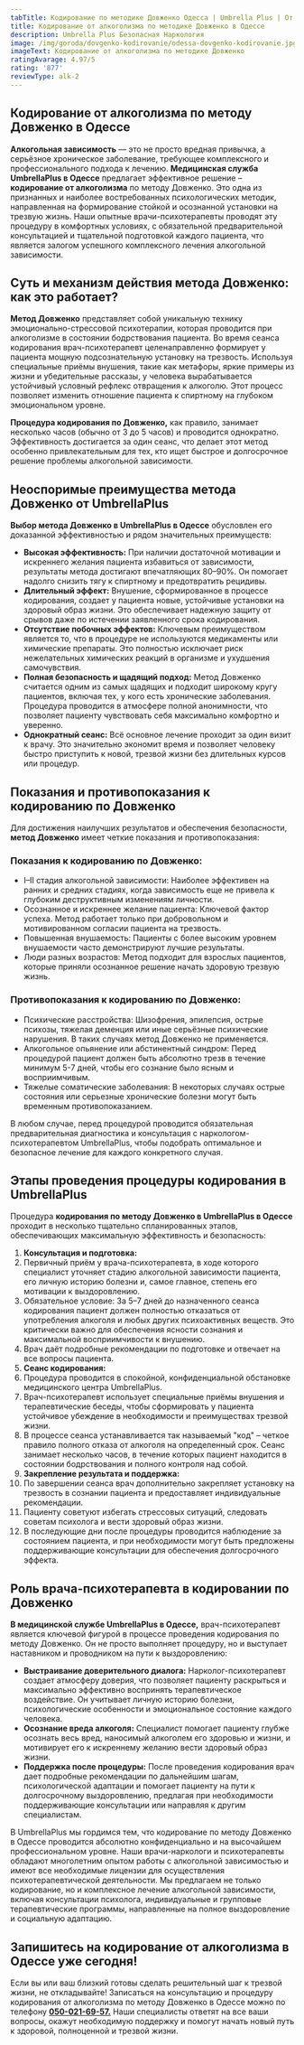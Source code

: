 ```yaml
---
tabTitle: Кодирование по методике Довженко Одесса | Umbrella Plus | От 1399 грн
title: Кодирование от алкоголизма по методике Довженко в Одессе
description: Umbrella Plus Безопасная Наркология
image: /img/goroda/dovgenko-kodirovanie/odessa-dovgenko-kodirovanie.jpg
imageText: Кодирование от алкоголизма по методике Довженко
ratingAvarage: 4.97/5
rating: '877'
reviewType: alk-2
---
```


## Кодирование от алкоголизма по методу Довженко в Одессе

**Алкогольная зависимость** — это не просто вредная привычка, а серьёзное хроническое заболевание, требующее комплексного и профессионального подхода к лечению. **Медицинская служба UmbrellaPlus в Одессе** предлагает эффективное решение – **кодирование от алкоголизма** по методу Довженко. Это одна из признанных и наиболее востребованных психологических методик, направленная на формирование стойкой и осознанной установки на трезвую жизнь. Наши опытные врачи-психотерапевты проводят эту процедуру в комфортных условиях, с обязательной предварительной консультацией и тщательной подготовкой каждого пациента, что является залогом успешного комплексного лечения алкогольной зависимости.

## Суть и механизм действия метода Довженко: как это работает?

**Метод Довженко** представляет собой уникальную технику эмоционально-стрессовой психотерапии, которая проводится при алкоголизме в состоянии бодрствования пациента. Во время сеанса кодирования врач-психотерапевт целенаправленно формирует у пациента мощную подсознательную установку на трезвость. Используя специальные приёмы внушения, такие как метафоры, яркие примеры из жизни и убедительные рассказы, у человека вырабатывается устойчивый условный рефлекс отвращения к алкоголю. Этот процесс позволяет изменить отношение пациента к спиртному на глубоком эмоциональном уровне.

**Процедура кодирования по Довженко,** как правило, занимает несколько часов (обычно от 3 до 5 часов) и проводится однократно. Эффективность достигается за один сеанс, что делает этот метод особенно привлекательным для тех, кто ищет быстрое и долгосрочное решение проблемы алкогольной зависимости.

## Неоспоримые преимущества метода Довженко от UmbrellaPlus

**Выбор метода Довженко в UmbrellaPlus в Одессе** обусловлен его доказанной эффективностью и рядом значительных преимуществ:

* **Высокая эффективность:** При наличии достаточной мотивации и искреннего желания пациента избавиться от зависимости, результаты метода достигают впечатляющих 80–90%. Он помогает надолго снизить тягу к спиртному и предотвратить рецидивы.
* **Длительный эффект:** Внушение, сформированное в процессе кодирования, создает у пациента новые, устойчивые установки на здоровый образ жизни. Это обеспечивает надежную защиту от срывов даже по истечении заявленного срока кодирования.
* **Отсутствие побочных эффектов:** Ключевым преимуществом является то, что в процедуре не используются медикаменты или химические препараты. Это полностью исключает риск нежелательных химических реакций в организме и ухудшения самочувствия.
* **Полная безопасность и щадящий подход:** Метод Довженко считается одним из самых щадящих и подходит широкому кругу пациентов, включая тех, у кого есть хронические заболевания. Процедура проводится в атмосфере полной анонимности, что позволяет пациенту чувствовать себя максимально комфортно и уверенно.
* **Однократный сеанс:** Всё основное лечение проходит за один визит к врачу. Это значительно экономит время и позволяет человеку быстро приступить к новой, трезвой жизни без длительных курсов или процедур.

## Показания и противопоказания к кодированию по Довженко

Для достижения наилучших результатов и обеспечения безопасности, **метод Довженко** имеет четкие показания и противопоказания:

### Показания к кодированию по Довженко:

* I–II стадия алкогольной зависимости: Наиболее эффективен на ранних и средних стадиях, когда зависимость еще не привела к глубоким деструктивным изменениям личности.
* Осознанное и искреннее желание пациента: Ключевой фактор успеха. Метод работает только при добровольном и мотивированном согласии пациента на трезвость.
* Повышенная внушаемость: Пациенты с более высоким уровнем внушаемости часто демонстрируют лучшие результаты.
* Люди разных возрастов: Метод подходит для взрослых пациентов, которые приняли осознанное решение начать здоровую трезвую жизнь.

### Противопоказания к кодированию по Довженко:

* Психические расстройства: Шизофрения, эпилепсия, острые психозы, тяжелая деменция или иные серьёзные психические нарушения. В таких случаях метод Довженко не применяется.
* Алкогольное опьянение или абстинентный синдром: Перед процедурой пациент должен быть абсолютно трезв в течение минимум 5-7 дней, чтобы его сознание было ясным и восприимчивым.
* Тяжелые соматические заболевания: В некоторых случаях острые состояния или серьезные хронические болезни могут быть временным противопоказанием.

В любом случае, перед процедурой проводится обязательная предварительная диагностика и консультация с наркологом-психотерапевтом UmbrellaPlus, чтобы подобрать оптимальное и безопасное лечение для каждого конкретного случая.

## Этапы проведения процедуры кодирования в UmbrellaPlus

Процедура **кодирования по методу Довженко в UmbrellaPlus в Одессе** проходит в несколько тщательно спланированных этапов, обеспечивающих максимальную эффективность и безопасность:

1. **Консультация и подготовка:**
2. Первичный приём у врача-психотерапевта, в ходе которого специалист уточняет стадию алкогольной зависимости пациента, его личную историю болезни и, самое главное, степень его мотивации к выздоровлению.
3. Обязательное условие: За 5–7 дней до назначенного сеанса кодирования пациент должен полностью отказаться от употребления алкоголя и любых других психоактивных веществ. Это критически важно для обеспечения ясности сознания и максимальной восприимчивости к внушению.
4. Врач даёт подробные рекомендации по подготовке и отвечает на все вопросы пациента.
5. **Сеанс кодирования:**
6. Процедура проводится в спокойной, конфиденциальной обстановке медицинского центра UmbrellaPlus.
7. Врач-психотерапевт использует специальные приёмы внушения и терапевтические беседы, чтобы сформировать у пациента устойчивое убеждение в необходимости и преимуществах трезвой жизни.
8. В процессе сеанса устанавливается так называемый "код" – четкое правило полного отказа от алкоголя на определенный срок. Сеанс занимает несколько часов, в течение которых пациент находится в состоянии бодрствования и полного контроля над собой.
9. **Закрепление результата и поддержка:**
10. По завершении сеанса врач дополнительно закрепляет установку на трезвость в сознании пациента и предоставляет индивидуальные рекомендации.
11. Пациенту советуют избегать стрессовых ситуаций, следовать советам психолога и вести здоровый образ жизни.
12. В последующие дни после процедуры проводится наблюдение за состоянием пациента, и при необходимости могут быть предложены поддерживающие консультации для обеспечения долгосрочного эффекта.

## Роль врача-психотерапевта в кодировании по Довженко

**В медицинской службе UmbrellaPlus в Одессе,** врач-психотерапевт является ключевой фигурой в процессе проведения кодирования по методу Довженко. Он не просто выполняет процедуру, но и выступает наставником и проводником на пути к выздоровлению:

* **Выстраивание доверительного диалога:** Нарколог-психотерапевт создает атмосферу доверия, что позволяет пациенту раскрыться и максимально эффективно воспринять терапевтическое воздействие. Он учитывает личную историю болезни, психологические особенности и эмоциональное состояние каждого человека.
* **Осознание вреда алкоголя:** Специалист помогает пациенту глубже осознать весь вред, наносимый алкоголем его здоровью и жизни, и мотивирует его к искреннему желанию вести здоровый образ жизни.
* **Поддержка после процедуры:** После проведения кодирования врач дает подробные рекомендации по дальнейшим шагам, психологической адаптации и помогает пациенту на пути к долгосрочному выздоровлению, предлагая при необходимости поддерживающие консультации или направляя к другим специалистам.

В UmbrellaPlus мы гордимся тем, что кодирование по методу Довженко в Одессе проводится абсолютно конфиденциально и на высочайшем профессиональном уровне. Наши врачи-наркологи и психотерапевты обладают многолетним опытом работы с алкогольной зависимостью и имеют все необходимые лицензии для осуществления психотерапевтической деятельности. Мы предлагаем не только кодирование, но и комплексное лечение алкогольной зависимости, включая консультации психолога, индивидуальные и групповые терапевтические программы, направленные на полное выздоровление и социальную адаптацию.

## Запишитесь на кодирование от алкоголизма в Одессе уже сегодня!

Если вы или ваш близкий готовы сделать решительный шаг к трезвой жизни, не откладывайте! Записаться на консультацию и процедуру кодирования от алкоголизма по методу Довженко в Одессе можно по телефону **[050-021-69-57.](tel:0500216957)** Наши специалисты ответят на все ваши вопросы, окажут необходимую поддержку и помогут начать новый путь к здоровой, полноценной и трезвой жизни.
